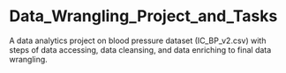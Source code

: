 # Data_Wrangling_Project_and_Tasks
A data analytics project on blood pressure dataset (IC_BP_v2.csv) with steps of data accessing, data cleansing, and data enriching to final data wrangling.
